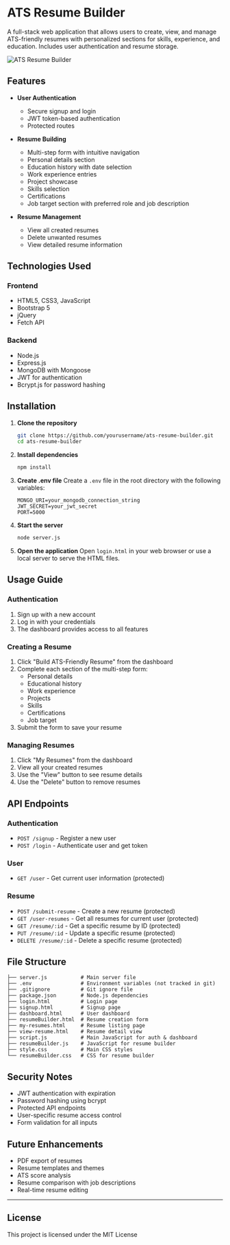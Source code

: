 # ATS Resume Builder

A full-stack web application that allows users to create, view, and manage ATS-friendly resumes with personalized sections for skills, experience, and education. Includes user authentication and resume storage.

![ATS Resume Builder](https://via.placeholder.com/800x400?text=ATS+Resume+Builder)

## Features

- **User Authentication**
  - Secure signup and login
  - JWT token-based authentication
  - Protected routes

- **Resume Building**
  - Multi-step form with intuitive navigation
  - Personal details section
  - Education history with date selection
  - Work experience entries
  - Project showcase
  - Skills selection
  - Certifications
  - Job target section with preferred role and job description

- **Resume Management**
  - View all created resumes
  - Delete unwanted resumes
  - View detailed resume information

## Technologies Used

### Frontend
- HTML5, CSS3, JavaScript
- Bootstrap 5
- jQuery
- Fetch API

### Backend
- Node.js
- Express.js
- MongoDB with Mongoose
- JWT for authentication
- Bcrypt.js for password hashing

## Installation

1. **Clone the repository**
   ```bash
   git clone https://github.com/yourusername/ats-resume-builder.git
   cd ats-resume-builder

2. **Install dependencies**
   ```bash
   npm install
   ```

3. **Create .env file**
   Create a `.env` file in the root directory with the following variables:
   ```
   MONGO_URI=your_mongodb_connection_string
   JWT_SECRET=your_jwt_secret
   PORT=5000
   ```

4. **Start the server**
   ```bash
   node server.js
   ```

5. **Open the application**
   Open `login.html` in your web browser or use a local server to serve the HTML files.

## Usage Guide

### Authentication
1. Sign up with a new account
2. Log in with your credentials
3. The dashboard provides access to all features

### Creating a Resume
1. Click "Build ATS-Friendly Resume" from the dashboard
2. Complete each section of the multi-step form:
   - Personal details
   - Educational history
   - Work experience
   - Projects
   - Skills
   - Certifications
   - Job target
3. Submit the form to save your resume

### Managing Resumes
1. Click "My Resumes" from the dashboard
2. View all your created resumes
3. Use the "View" button to see resume details
4. Use the "Delete" button to remove resumes

## API Endpoints

### Authentication
- `POST /signup` - Register a new user
- `POST /login` - Authenticate user and get token

### User
- `GET /user` - Get current user information (protected)

### Resume
- `POST /submit-resume` - Create a new resume (protected)
- `GET /user-resumes` - Get all resumes for current user (protected)
- `GET /resume/:id` - Get a specific resume by ID (protected)
- `PUT /resume/:id` - Update a specific resume (protected)
- `DELETE /resume/:id` - Delete a specific resume (protected)

## File Structure

```
├── server.js           # Main server file
├── .env                # Environment variables (not tracked in git)
├── .gitignore          # Git ignore file
├── package.json        # Node.js dependencies
├── login.html          # Login page
├── signup.html         # Signup page
├── dashboard.html      # User dashboard
├── resumeBuilder.html  # Resume creation form
├── my-resumes.html     # Resume listing page
├── view-resume.html    # Resume detail view
├── script.js           # Main JavaScript for auth & dashboard
├── resumeBuilder.js    # JavaScript for resume builder
├── style.css           # Main CSS styles
└── resumeBuilder.css   # CSS for resume builder
```

## Security Notes

- JWT authentication with expiration
- Password hashing using bcrypt
- Protected API endpoints
- User-specific resume access control
- Form validation for all inputs

## Future Enhancements

- PDF export of resumes
- Resume templates and themes
- ATS score analysis
- Resume comparison with job descriptions
- Real-time resume editing

---

## License

This project is licensed under the MIT License